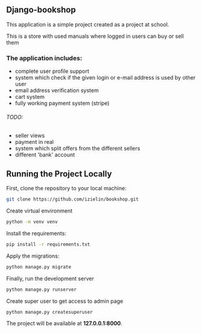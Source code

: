 ## Django-bookshop
This application is a simple project created as a project at school.

This is a store with used manuals where logged in users can buy or sell them

### The application includes:
* complete user profile support
* system which check if the given login or e-mail address is used by other user
* email address verification system
* cart system
* fully working payment system (stripe)

###### TODO:
* seller views
* payment in real
* system which split offers from the different sellers
* different 'bank' account

## Running the Project Locally

First, clone the repository to your local machine:
```bash
git clone https://github.com/izielin/bookshop.git
```
Create virtual environment
```bash
python -m venv venv
```

Install the requirements:
```bash
pip install -r requirements.txt
```

Apply the migrations:
```bash
python manage.py migrate
```

Finally, run the development server
```bash
python manage.py runserver
```

Create super user to get access to admin page
```bash
python manage.py createsuperuser
```

The project will be available at **127.0.0.1:8000**.

